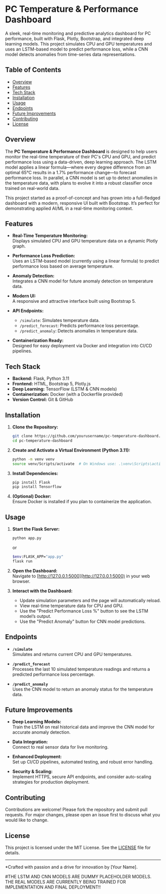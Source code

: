 # PC Temperature & Performance Dashboard

A sleek, real-time monitoring and predictive analytics dashboard for PC performance, built with Flask, Plotly, Bootstrap, and integrated deep learning models. This project simulates CPU and GPU temperatures and uses an LSTM-based model to predict performance loss, while a CNN model detects anomalies from time-series data representations.

## Table of Contents

- [Overview](#overview)
- [Features](#features)
- [Tech Stack](#tech-stack)
- [Installation](#installation)
- [Usage](#usage)
- [Endpoints](#endpoints)
- [Future Improvements](#future-improvements)
- [Contributing](#contributing)
- [License](#license)

## Overview

The **PC Temperature & Performance Dashboard** is designed to help users monitor the real-time temperature of their PC's CPU and GPU, and predict performance loss using a data-driven, deep learning approach. The LSTM model applies a linear formula—where every degree difference from an optimal 65°C results in a 1.7% performance change—to forecast performance loss. In parallel, a CNN model is set up to detect anomalies in the temperature data, with plans to evolve it into a robust classifier once trained on real-world data.

This project started as a proof-of-concept and has grown into a full-fledged dashboard with a modern, responsive UI built with Bootstrap. It’s perfect for demonstrating applied AI/ML in a real-time monitoring context.

## Features

- **Real-Time Temperature Monitoring:**  
  Displays simulated CPU and GPU temperature data on a dynamic Plotly graph.
  
- **Performance Loss Prediction:**  
  Uses an LSTM-based model (currently using a linear formula) to predict performance loss based on average temperature.
  
- **Anomaly Detection:**  
  Integrates a CNN model for future anomaly detection on temperature data.
  
- **Modern UI:**  
  A responsive and attractive interface built using Bootstrap 5.
  
- **API Endpoints:**  
  - `/simulate`: Simulates temperature data.
  - `/predict_forecast`: Predicts performance loss percentage.
  - `/predict_anomaly`: Detects anomalies in temperature data.
  
- **Containerization Ready:**  
  Designed for easy deployment via Docker and integration into CI/CD pipelines.

## Tech Stack

- **Backend:** Flask, Python 3.11
- **Frontend:** HTML, Bootstrap 5, Plotly.js
- **Deep Learning:** TensorFlow (LSTM & CNN models)
- **Containerization:** Docker (with a Dockerfile provided)
- **Version Control:** Git & GitHub

## Installation

1. **Clone the Repository:**

   ```bash
   git clone https://github.com/yourusername/pc-temperature-dashboard.git
   cd pc-temperature-dashboard
   ```

2. **Create and Activate a Virtual Environment (Python 3.11):**

   ```bash
   python -m venv venv
   source venv/Scripts/activate  # On Windows use: .\venv\Scripts\activate
   ```

3. **Install Dependencies:**

   ```bash
   pip install Flask
   pip install Tensorflow
   ```

4. **(Optional) Docker:**  
   Ensure Docker is installed if you plan to containerize the application.

## Usage

1. **Start the Flask Server:**

   ```bash
   python app.py
   ```

   or

   ```bash
   $env:FLASK_APP="app.py"
   flask run
   ```

2. **Open the Dashboard:**  
   Navigate to [http://127.0.0.1:5000](http://127.0.0.1:5000) in your web browser.

3. **Interact with the Dashboard:**  
   - Update simulation parameters and the page will automatically reload.
   - View real-time temperature data for CPU and GPU.
   - Use the "Predict Performance Loss %" button to see the LSTM model’s output.
   - Use the "Predict Anomaly" button for CNN model predictions.

## Endpoints

- **`/simulate`**  
  Simulates and returns current CPU and GPU temperatures.

- **`/predict_forecast`**  
  Processes the last 10 simulated temperature readings and returns a predicted performance loss percentage.

- **`/predict_anomaly`**  
  Uses the CNN model to return an anomaly status for the temperature data.

## Future Improvements

- **Deep Learning Models:**  
  Train the LSTM on real historical data and improve the CNN model for accurate anomaly detection.
  
- **Data Integration:**  
  Connect to real sensor data for live monitoring.
  
- **Enhanced Deployment:**  
  Set up CI/CD pipelines, automated testing, and robust error handling.
  
- **Security & Scaling:**  
  Implement HTTPS, secure API endpoints, and consider auto-scaling strategies for production deployment.

## Contributing

Contributions are welcome! Please fork the repository and submit pull requests. For major changes, please open an issue first to discuss what you would like to change.

## License

This project is licensed under the MIT License. See the [LICENSE](LICENSE) file for details.

---

*Crafted with passion and a drive for innovation by [Your Name].




#THE LSTM AND CNN MODELS ARE DUMMY PLACEHOLDER MODELS. THE REAL MODELS ARE CURRENTLY BEING TRAINED FOR IMPLEMENTATION AND FINAL DEPLOYMENT!!
